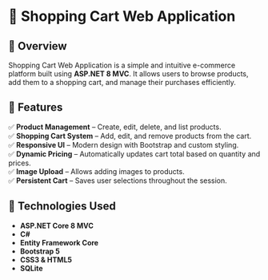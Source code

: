 # 🛒 Shopping Cart Web Application

## 📌 Overview
Shopping Cart Web Application is a simple and intuitive e-commerce platform built using **ASP.NET 8 MVC**. It allows users to browse products, add them to a shopping cart, and manage their purchases efficiently.

## 🎯 Features
✅ **Product Management** – Create, edit, delete, and list products.  
✅ **Shopping Cart System** – Add, edit, and remove products from the cart.  
✅ **Responsive UI** – Modern design with Bootstrap and custom styling.  
✅ **Dynamic Pricing** – Automatically updates cart total based on quantity and prices.  
✅ **Image Upload** – Allows adding images to products.  
✅ **Persistent Cart** – Saves user selections throughout the session.  

## 🚀 Technologies Used
- **ASP.NET Core 8 MVC**
- **C#**
- **Entity Framework Core**
- **Bootstrap 5**
- **CSS3 & HTML5**
- **SQLite**
